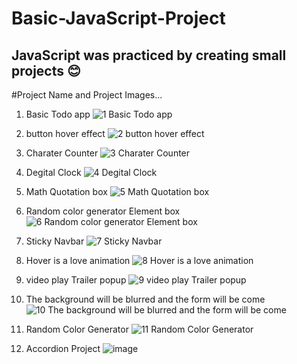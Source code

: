 # Basic-JavaScript-Project


JavaScript was practiced by creating small projects 😊
---------------------------------------------------------

#Project Name and Project Images...

1. Basic Todo app
![1  Basic Todo app ](https://github.com/SF-SHARIF/Basic-JavaScript-Project/assets/144459710/b4a4f770-a0ac-4d32-83e9-3da869db46d4)


2. button hover effect
![2  button hover effect](https://github.com/SF-SHARIF/Basic-JavaScript-Project/assets/144459710/f827e016-0cba-432f-b380-e0290d7e4b85)


3. Charater Counter
![3  Charater Counter](https://github.com/SF-SHARIF/Basic-JavaScript-Project/assets/144459710/e1a8fb29-7af8-43f7-9696-bcb3f694b58b)


4. Degital Clock
![4  Degital Clock](https://github.com/SF-SHARIF/Basic-JavaScript-Project/assets/144459710/dff511ce-4dbd-411c-87f8-7fba0f9a43bc)


5. Math Quotation box
![5  Math Quotation box](https://github.com/SF-SHARIF/Basic-JavaScript-Project/assets/144459710/f10a3561-c591-4a85-b931-afbba53312ff)


6. Random color generator Element box
![6  Random color generator Element box](https://github.com/SF-SHARIF/Basic-JavaScript-Project/assets/144459710/cd47a8e4-ed77-4909-86d1-83571759c09a)


7. Sticky Navbar
![7  Sticky Navbar](https://github.com/SF-SHARIF/Basic-JavaScript-Project/assets/144459710/2c3c9f0f-19f1-4810-b884-cc2e4d8c1b55)


8. Hover is a love animation
![8  Hover is a love animation](https://github.com/SF-SHARIF/Basic-JavaScript-Project/assets/144459710/6125f2e1-a95d-4ad7-bf52-460e5810bc95)



9. video play Trailer popup
![9  video play Trailer popup](https://github.com/SF-SHARIF/Basic-JavaScript-Project/assets/144459710/696fef3b-2f51-468b-828b-2a8c4e6445bf)


10. The background will be blurred and the form will be come
![10  The background will be blurred and the form will be come](https://github.com/SF-SHARIF/Basic-JavaScript-Project/assets/144459710/0ed0b5ad-01e5-47b5-8ff5-10d152f37fe0)


11. Random Color Generator
![11  Random Color Generator](https://github.com/SF-SHARIF/Basic-JavaScript-Project/assets/144459710/cceb1ecb-95db-4741-9221-f57017b7842d)



12. Accordion Project
![image](https://github.com/SF-SHARIF/Basic-JavaScript-Project/assets/144459710/64559aa1-48b8-454c-8d78-b0ec2081eaea)



